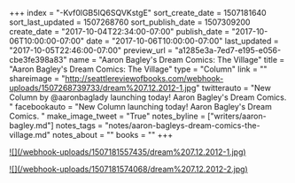 +++
index = "-Kvf0lGB5IQ6SQVKstgE"
sort_create_date = 1507181640
sort_last_updated = 1507268760
sort_publish_date = 1507309200
create_date = "2017-10-04T22:34:00-07:00"
publish_date = "2017-10-06T10:00:00-07:00"
date = "2017-10-06T10:00:00-07:00"
last_updated = "2017-10-05T22:46:00-07:00"
preview_url = "a1285e3a-7ed7-e195-e056-cbe3fe398a83"
name = "Aaron Bagley's Dream Comics: The Village"
title = "Aaron Bagley's Dream Comics: The Village"
type = "Column"
link = ""
shareimage = "http://seattlereviewofbooks.com/webhook-uploads/1507268739733/dream%207.12.2012-1.jpg"
twitterauto = "New Column by @aaronbaglady launching today! Aaron Bagley's Dream Comics. "
facebookauto = "New Column launching today! Aaron Bagley's Dream Comics. "
make_image_tweet = "True"
notes_byline = ["writers/aaron-bagley.md"]
notes_tags = "notes/aaron-bagleys-dream-comics-the-village.md"
notes_about = ""
books = ""
+++
<p class="image"><a target="_blank" href="/webhook-uploads/1507181557435/dream%207.12.2012-1.jpg">![](/webhook-uploads/1507181557435/dream%207.12.2012-1.jpg)</a></p>
<p class="image"><a href="/webhook-uploads/1507181574068/dream%207.12.2012-2.jpg" target="_blank">![](/webhook-uploads/1507181574068/dream%207.12.2012-2.jpg)</a></p>